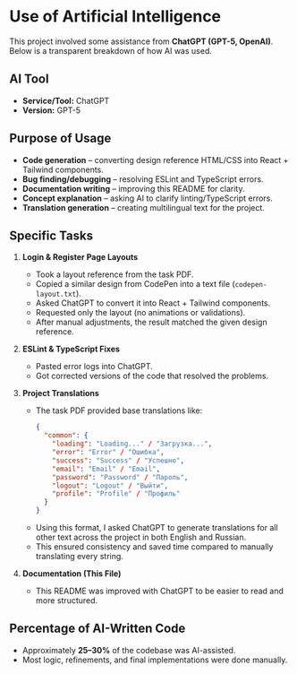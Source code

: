 # Use of Artificial Intelligence

This project involved some assistance from **ChatGPT (GPT-5, OpenAI)**.  
Below is a transparent breakdown of how AI was used.

## AI Tool
- **Service/Tool:** ChatGPT
- **Version:** GPT-5

## Purpose of Usage
- **Code generation** – converting design reference HTML/CSS into React + Tailwind components.
- **Bug finding/debugging** – resolving ESLint and TypeScript errors.
- **Documentation writing** – improving this README for clarity.
- **Concept explanation** – asking AI to clarify linting/TypeScript errors.
- **Translation generation** – creating multilingual text for the project.

## Specific Tasks
1. **Login & Register Page Layouts**
    - Took a layout reference from the task PDF.
    - Copied a similar design from CodePen into a text file (`codepen-layout.txt`).
    - Asked ChatGPT to convert it into React + Tailwind components.
    - Requested only the layout (no animations or validations).
    - After manual adjustments, the result matched the given design reference.

2. **ESLint & TypeScript Fixes**
    - Pasted error logs into ChatGPT.
    - Got corrected versions of the code that resolved the problems.

3. **Project Translations**
    - The task PDF provided base translations like:
      ```json
      {
        "common": {
          "loading": "Loading..." / "Загрузка...",
          "error": "Error" / "Ошибка",
          "success": "Success" / "Успешно",
          "email": "Email" / "Email",
          "password": "Password" / "Пароль",
          "logout": "Logout" / "Выйти",
          "profile": "Profile" / "Профиль"
        }
      }
      ```  
    - Using this format, I asked ChatGPT to generate translations for all other text across the project in both English and Russian.
    - This ensured consistency and saved time compared to manually translating every string.

4. **Documentation (This File)**
    - This README was improved with ChatGPT to be easier to read and more structured.

## Percentage of AI-Written Code
- Approximately **25–30%** of the codebase was AI-assisted.
- Most logic, refinements, and final implementations were done manually.
